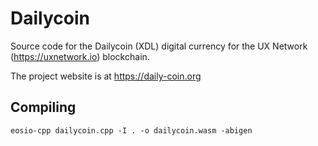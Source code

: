 # Dailycoin
Source code for the Dailycoin (XDL) digital currency for the UX Network (https://uxnetwork.io) blockchain.

The project website is at https://daily-coin.org

## Compiling

```eosio-cpp dailycoin.cpp -I . -o dailycoin.wasm -abigen```
